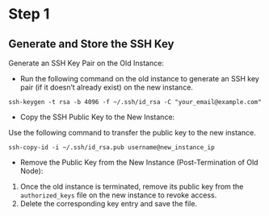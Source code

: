 # Step 1

## Generate and Store the SSH Key

Generate an SSH Key Pair on the Old Instance:

* Run the following command on the old instance to generate an SSH key pair (if it doesn’t already exist) on the new instance.

```
ssh-keygen -t rsa -b 4096 -f ~/.ssh/id_rsa -C "your_email@example.com"
```

* Copy the SSH Public Key to the New Instance:

Use the following command to transfer the public key to the new instance.

```
ssh-copy-id -i ~/.ssh/id_rsa.pub username@new_instance_ip
```

* Remove the Public Key from the New Instance (Post-Termination of Old Node):

1. Once the old instance is terminated, remove its public key from the `authorized_keys` file on the new instance to revoke access.
2. Delete the corresponding key entry and save the file.
